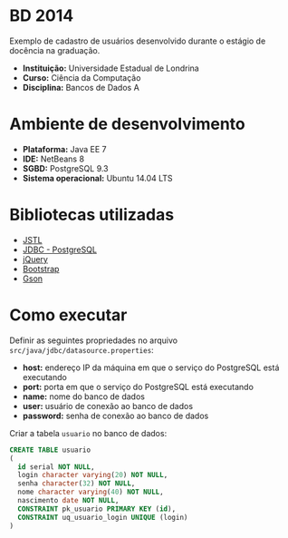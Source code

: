 BD 2014
=======

Exemplo de cadastro de usuários desenvolvido durante o estágio de docência na graduação.

- **Instituição:** Universidade Estadual de Londrina
- **Curso:** Ciência da Computação
- **Disciplina:** Bancos de Dados A



Ambiente de desenvolvimento
===========================

- **Plataforma:** Java EE 7
- **IDE:** NetBeans 8
- **SGBD:** PostgreSQL 9.3
- **Sistema operacional:** Ubuntu 14.04 LTS



Bibliotecas utilizadas
======================

- [JSTL][1]
- [JDBC - PostgreSQL][2]
- [jQuery][3]
- [Bootstrap][4]
- [Gson][5]

[1]: https://jstl.java.net/
[2]: http://jdbc.postgresql.org/
[3]: http://jquery.com/
[4]: http://getbootstrap.com/
[5]: https://code.google.com/p/google-gson/



Como executar
=============

Definir as seguintes propriedades no arquivo `src/java/jdbc/datasource.properties`:

- **host:** endereço IP da máquina em que o serviço do PostgreSQL está executando
- **port:** porta em que o serviço do PostgreSQL está executando
- **name:** nome do banco de dados
- **user:** usuário de conexão ao banco de dados
- **password:** senha de conexão ao banco de dados

Criar a tabela `usuario` no banco de dados:

```sql
CREATE TABLE usuario
(
  id serial NOT NULL,
  login character varying(20) NOT NULL,
  senha character(32) NOT NULL,
  nome character varying(40) NOT NULL,
  nascimento date NOT NULL,
  CONSTRAINT pk_usuario PRIMARY KEY (id),
  CONSTRAINT uq_usuario_login UNIQUE (login)
)
```
